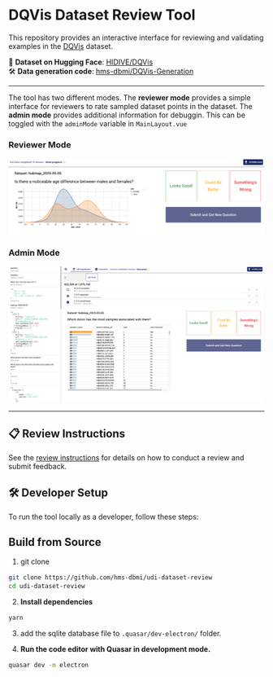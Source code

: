 # DQVis Dataset Review Tool

This repository provides an interactive interface for reviewing and validating examples in the [DQVis](https://huggingface.co/datasets/HIDIVE/DQVis) dataset.

📂 **Dataset on Hugging Face**: [HIDIVE/DQVis](https://huggingface.co/datasets/HIDIVE/DQVis)  
🛠️ **Data generation code**: [hms-dbmi/DQVis-Generation](https://github.com/hms-dbmi/DQVis-Generation)

---

The tool has two different modes. The **reviewer mode** provides a simple interface for reviewers to rate sampled dataset points in the dataset. The **admin mode** provides additional information for debuggin. This can be toggled with the `adminMode` variable in `MainLayout.vue`

### Reviewer Mode

![Reviewer Mode Screenshot](docs/reviewer_mode.png)

### Admin Mode

![Admin Mode Screenshot](docs/admin_mode.png)

---

## 📋 Review Instructions

See the [review instructions](docs/review_instructions.md) for details on how to conduct a review and submit feedback.

## 🛠️ Developer Setup

To run the tool locally as a developer, follow these steps:

## Build from Source

1. git clone

```bash
git clone https://github.com/hms-dbmi/udi-dataset-review
cd udi-dataset-review
```

2.  **Install dependencies**

```bash
yarn
```

3. add the sqlite database file to `.quasar/dev-electron/` folder.

4. **Run the code editor with Quasar in development mode.**

```bash
quasar dev -m electron
```
